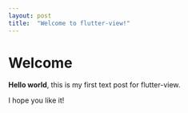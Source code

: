 ```yaml
---
layout: post
title:  "Welcome to flutter-view!"
---
```


# Welcome

**Hello world**, this is my first text post for flutter-view.

I hope you like it!
